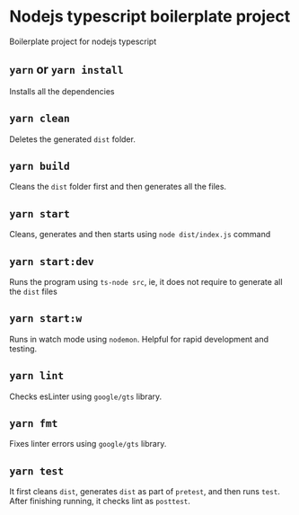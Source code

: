 # Nodejs typescript boilerplate project

Boilerplate project for nodejs typescript

## `yarn` or `yarn install`

Installs all the dependencies

## `yarn clean`

Deletes the generated `dist` folder.

## `yarn build`

Cleans the `dist` folder first and then generates all the files.

## `yarn start`

Cleans, generates and then starts using `node dist/index.js` command

## `yarn start:dev`

Runs the program using `ts-node src`, ie, it does not require to generate all the `dist` files

## `yarn start:w`

Runs in watch mode using `nodemon`. Helpful for rapid development and testing.

## `yarn lint`

Checks esLinter using `google/gts` library.

## `yarn fmt`

Fixes linter errors using `google/gts` library.

## `yarn test`

It first cleans `dist`, generates `dist` as part of `pretest`, and then runs `test`.
After finishing running, it checks lint as `posttest`.
